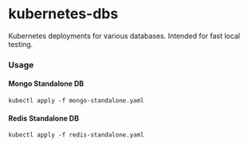 # kubernetes-dbs
Kubernetes deployments for various databases. Intended for fast local testing.

### Usage

#### Mongo Standalone DB
```
kubectl apply -f mongo-standalone.yaml
```


#### Redis Standalone DB
```
kubectl apply -f redis-standalone.yaml
```
